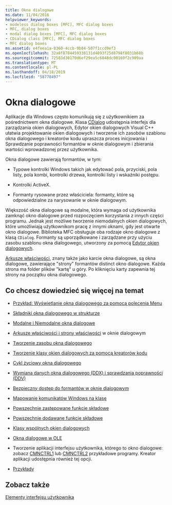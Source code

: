 ```yaml
---
title: Okna dialogowe
ms.date: 11/04/2016
helpviewer_keywords:
- modeless dialog boxes [MFC], MFC dialog boxes
- MFC, dialog boxes
- modal dialog boxes [MFC], MFC dialog boxes
- CDialog class [MFC], MFC dialog boxes
- MFC dialog boxes
ms.assetid: e4feea1a-8360-4ccb-9b84-507f1ccd9ef3
ms.openlocfilehash: 32a8f8784459338131d4893f25d8798f8031b68b
ms.sourcegitcommit: 72583d30170d6ef29ea5c6848dc00169f2c909aa
ms.translationtype: MT
ms.contentlocale: pl-PL
ms.lasthandoff: 04/18/2019
ms.locfileid: "58778497"
---
```

# <a name="dialog-boxes"></a>Okna dialogowe

Aplikacje dla Windows często komunikują się z użytkownikiem za pośrednictwem okna dialogowe. Klasa [CDialog](../mfc/reference/cdialog-class.md) udostępnia interfejs dla zarządzania okien dialogowych, Edytor okien dialogowych Visual C++ ułatwia projektowanie okien dialogowych i tworzenie ich zasobów szablonu okna dialogowego i kreatorów kodu upraszcza proces inicjowania i Sprawdzanie poprawności formantów w oknie dialogowym i zbierania wartości wprowadzonej przez użytkownika.

Okna dialogowe zawierają formantów, w tym:

- Typowe kontrolki Windows takich jak edytować pola, przyciski, pola listy, pola kombi, kontrolki drzewa, kontrolki listy i wskaźniki postępu.

- Kontrolki ActiveX.

- Formanty rysowane przez właściciela: formanty, które są odpowiedzialne za narysowanie w oknie dialogowym.

Większość okna dialogowe są modalne, która wymaga od użytkownika zamknąć okno dialogowe przed rozpoczęciem korzystania z innych części programu. Jednak jest możliwe tworzenie niemodalnych okien dialogowych, które umożliwiają użytkownikom pracę z innymi oknami, gdy jest otwarte okno dialogowe. Biblioteka MFC obsługuje oba rodzaje okno dialogowe z klasą `CDialog`. Formanty są uporządkowane i zarządzane przy użyciu zasobu szablonu okna dialogowego, utworzony za pomocą [Edytor okien dialogowych](../windows/dialog-editor.md).

[Arkusze właściwości](../mfc/property-sheets-mfc.md), znany także jako karcie okna dialogowe, są okna dialogowe, zawierające "strony" formantów distinct okno dialogowe. Każda strona ma folder plików "kartę" u góry. Po kliknięciu karty zapewnia tej strony na początku okna dialogowego.

## <a name="what-do-you-want-to-know-more-about"></a>Co chcesz dowiedzieć się więcej na temat

- [Przykład: Wyświetlanie okna dialogowego za pomocą polecenia Menu](../mfc/example-displaying-a-dialog-box-via-a-menu-command.md)

- [Składniki okna dialogowego w strukturze](../mfc/dialog-box-components-in-the-framework.md)

- [Modalne i Niemodalne okna dialogowe](../mfc/modal-and-modeless-dialog-boxes.md)

- [Arkusze właściwości i strony właściwości](../mfc/property-sheets-and-property-pages-mfc.md) w oknie dialogowym

- [Tworzenie zasobu okna dialogowego](../mfc/creating-the-dialog-resource.md)

- [Tworzenie klasy okien dialogowych za pomocą kreatorów kodu](../mfc/creating-a-dialog-class-with-code-wizards.md)

- [Cykl życiowy okna dialogowego](../mfc/life-cycle-of-a-dialog-box.md)

- [Wymiana danych okna dialogowego (DDX) i sprawdzania poprawności (DDV)](../mfc/dialog-data-exchange-and-validation.md)

- [Bezpieczny dostęp do formantów w oknie dialogowym](../mfc/type-safe-access-to-controls-in-a-dialog-box.md)

- [Mapowanie komunikatów Windows na klasę](../mfc/mapping-windows-messages-to-your-class.md)

- [Powszechnie zastępowane funkcje składowe](../mfc/commonly-overridden-member-functions.md)

- [Powszechnie dodawane funkcje składowe](../mfc/commonly-added-member-functions.md)

- [Klasy wspólnych okien dialogowych](../mfc/common-dialog-classes.md)

- [Okna dialogowe w OLE](../mfc/dialog-boxes-in-ole.md)

- Tworzenie aplikacji interfejsu użytkownika, którego to okno dialogowe: zobacz [CMNCTRL1](../overview/visual-cpp-samples.md) lub [CMNCTRL2](../overview/visual-cpp-samples.md) przykładowe programy. Kreator aplikacji udostępnia również tej opcji.

- [Przykłady](../mfc/dialog-sample-list.md)

## <a name="see-also"></a>Zobacz także

[Elementy interfejsu użytkownika](../mfc/user-interface-elements-mfc.md)

